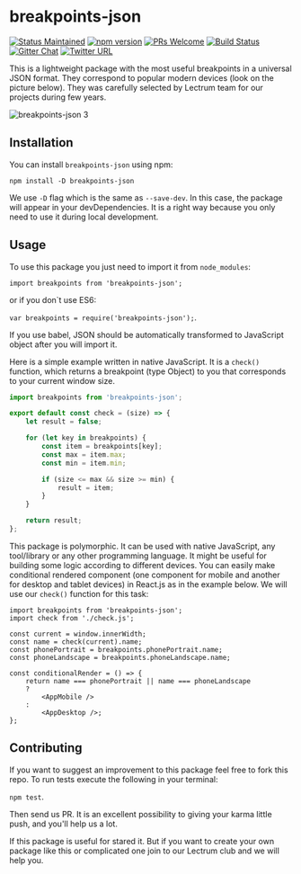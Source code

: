 # breakpoints-json

[![Status Maintained](https://img.shields.io/badge/status-maintained-brightgreen.svg?style=flat)](https://github.com/Lectrum/breakpoints-json/pulse)
[![npm version](https://badge.fury.io/js/breakpoints-json.svg)](https://badge.fury.io/js/breakpoints-json)
[![PRs Welcome](https://img.shields.io/badge/PRs-welcome-brightgreen.svg)](https://github.com/Lectrum/breakpoints-json/pulls)
[![Build Status](https://travis-ci.org/Lectrum/breakpoints-json.svg?branch=master)](https://travis-ci.org/Lectrum/breakpoints-json)
[![Gitter Chat](https://img.shields.io/badge/chat-on%20gitter-blue.svg?style=flat)]()
[![Twitter URL](https://img.shields.io/twitter/url/http/shields.io.svg?style=social)](https://twitter.com/lectrumhq)

This is a lightweight package with the most useful breakpoints in a universal JSON format. They correspond to popular modern devices (look on the picture below). They was carefully selected by Lectrum team for our projects during few years.

![breakpoints-json 3](https://cloud.githubusercontent.com/assets/26002528/25903209/71667874-35a4-11e7-84d3-e8c7e3259393.png)

## Installation

You can install `breakpoints-json` using npm:

`npm install -D breakpoints-json`

We use `-D` flag which is the same as `--save-dev`. In this case, the package will appear in your devDependencies. It is a right way because you only need to use it during local development.

## Usage

To use this package you just need to import it from `node_modules`:

`import breakpoints from 'breakpoints-json';`

or if you don`t use ES6:

`var breakpoints = require('breakpoints-json');`.

If you use babel, JSON should be automatically transformed to JavaScript object after you will import it.

Here is a simple example written in native JavaScript. It is a `check()` function, which returns a breakpoint (type Object) to you that corresponds to your current window size.

```javascript
import breakpoints from 'breakpoints-json';

export default const check = (size) => {
    let result = false;

    for (let key in breakpoints) {
        const item = breakpoints[key];
        const max = item.max;
        const min = item.min;

        if (size <= max && size >= min) {
            result = item;
        }
    }

    return result;
};
```

This package is polymorphic. It can be used with native JavaScript, any tool/library or any other programming language. It might be useful for building some logic according to different devices. You can easily make conditional rendered component (one component for mobile and another for desktop and tablet devices) in React.js as in the example below. We will use our `check()` function for this task:

```JSX
import breakpoints from 'breakpoints-json';
import check from './check.js';

const current = window.innerWidth;
const name = check(current).name;
const phonePortrait = breakpoints.phonePortrait.name;
const phoneLandscape = breakpoints.phoneLandscape.name;

const conditionalRender = () => {
    return name === phonePortrait || name === phoneLandscape
    ?
        <AppMobile />
    :
        <AppDesktop />;
};
```

## Contributing

If you want to suggest an improvement to this package feel free to fork this repo. To run tests execute the following in your terminal:

`npm test`.

Then send us PR. It is an excellent possibility to giving your karma little push, and you'll help us a lot.

If this package is useful for stared it. But if you want to create your own package like this or complicated one join to our Lectrum club and we will help you.
